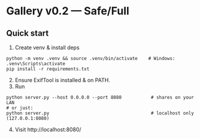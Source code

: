# Gallery v0.2 — Safe/Full

## Quick start
1) Create venv & install deps
```
python -m venv .venv && source .venv/bin/activate    # Windows: .venv\Scripts\activate
pip install -r requirements.txt
```
2) Ensure ExifTool is installed & on PATH.
3) Run
```
python server.py --host 0.0.0.0 --port 8080           # shares on your LAN
# or just:
python server.py                                      # localhost only (127.0.0.1:8080)
```
4) Visit http://localhost:8080/
